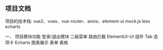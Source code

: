 ## 项目文档

项目的技术栈: vue2、vuex、vue-router、axios、element-ui mock.js less echarts

一、 项目模块功能
登录/退出模块
二级菜单
路由拦截
ElementUI-UI 组件
Tab 选项卡
Echarts 图表展示
表单
表格
